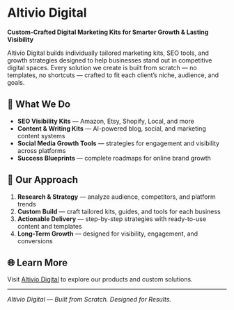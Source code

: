 # Altivio Digital

**Custom-Crafted Digital Marketing Kits for Smarter Growth & Lasting Visibility**

Altivio Digital builds individually tailored marketing kits, SEO tools, and growth strategies designed to help businesses stand out in competitive digital spaces. Every solution we create is built from scratch — no templates, no shortcuts — crafted to fit each client’s niche, audience, and goals.

## 🚀 What We Do
- **SEO Visibility Kits** — Amazon, Etsy, Shopify, Local, and more  
- **Content & Writing Kits** — AI-powered blog, social, and marketing content systems  
- **Social Media Growth Tools** — strategies for engagement and visibility across platforms  
- **Success Blueprints** — complete roadmaps for online brand growth  

## 🎯 Our Approach
1. **Research & Strategy** — analyze audience, competitors, and platform trends  
2. **Custom Build** — craft tailored kits, guides, and tools for each business  
3. **Actionable Delivery** — step-by-step strategies with ready-to-use content and templates  
4. **Long-Term Growth** — designed for visibility, engagement, and conversions  

## 🌐 Learn More
Visit [Altivio Digital](https://altiviodigital.com) to explore our products and custom solutions.  

---
*Altivio Digital — Built from Scratch. Designed for Results.*
